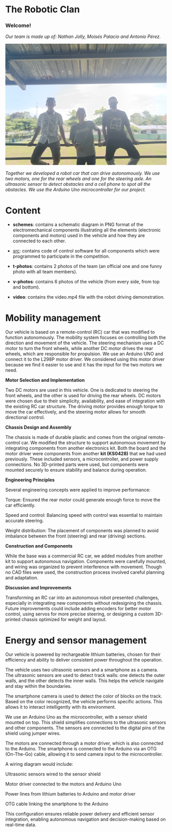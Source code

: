 The Robotic Clan
==
### Welcome! ###

*Our team is made up of: Nathan Jolly, Moisés Palacio and Antonio Pérez.*

![](https://github.com/TheRoboticClan/Autonomus-3.0/blob/main/t-photos/Photo%20Official.jpg)

*Together we developed a robot car that can drive autonomously. We use two motors, one for the rear wheels and one for the steering axle. An ultrasonic sensor to detect obstacles and a cell phone to spot all the obstacles. We use the Arduino Uno microcontroller for our project.*

Content
==
> 
- **schemes**: contains a schematic diagram in PNG format of the electromechanical components illustrating all the elements (electronic components and motors) used in the vehicle and how they are connected to each other.

- [src](src): contains code of control software for all components which were programmed to participate in the competition.

- **t-photos**: contains 2 photos of the team (an official one and one funny photo with all team members).

- **v-photos**: contains 6 photos of the vehicle (from every side, from top and bottom).

- **video**: contains the video.mp4 file with the robot driving demonstration.

Mobility management
==

Our vehicle is based on a remote-control (RC) car that was modified to function autonomously. The mobility system focuses on controlling both the direction and movement of the vehicle. The steering mechanism uses a DC motor to turn the front wheels, while another DC motor drives the rear wheels, which are responsible for propulsion. We use an Arduino UNO and connect it to the L298P motor driver. We considered using this motor driver because we find it easier to use and it has the input for the two motors we need.

**Motor Selection and Implementation**

Two DC motors are used in this vehicle. One is dedicated to steering the front wheels, and the other is used for driving the rear wheels. DC motors were chosen due to their simplicity, availability, and ease of integration with the existing RC car structure. The driving motor provides enough torque to move the car effectively, and the steering motor allows for smooth directional control.

**Chassis Design and Assembly**

The chassis is made of durable plastic and comes from the original remote-control car. We modified the structure to support autonomous movement by integrating components from another electronics kit. Both the board and the motor driver were components from another **kit (KS0428)** that we had used previously. These included sensors, a microcontroller, and power supply connections. No 3D-printed parts were used, but components were mounted securely to ensure stability and balance during operation.

**Engineering Principles**

Several engineering concepts were applied to improve performance:

Torque: Ensured the rear motor could generate enough force to move the car efficiently.

Speed and control: Balancing speed with control was essential to maintain accurate steering.

Weight distribution: The placement of components was planned to avoid imbalance between the front (steering) and rear (driving) sections.


**Construction and Components**

While the base was a commercial RC car, we added modules from another kit to support autonomous navigation. Components were carefully mounted, and wiring was organized to prevent interference with movement. Though no CAD files were used, the construction process involved careful planning and adaptation.

**Discussion and Improvements**

Transforming an RC car into an autonomous robot presented challenges, especially in integrating new components without redesigning the chassis. Future improvements could include adding encoders for better motor control, using servos for more precise steering, or designing a custom 3D-printed chassis optimized for weight and layout.


Energy and sensor management
==

Our vehicle is powered by rechargeable lithium batteries, chosen for their efficiency and ability to deliver consistent power throughout the operation.

The vehicle uses two ultrasonic sensors and a smartphone as a camera. The ultrasonic sensors are used to detect track walls: one detects the outer walls, and the other detects the inner walls. This helps the vehicle navigate and stay within the boundaries.

The smartphone camera is used to detect the color of blocks on the track. Based on the color recognized, the vehicle performs specific actions. This allows it to interact intelligently with its environment.

We use an Arduino Uno as the microcontroller, with a sensor shield mounted on top. This shield simplifies connections to the ultrasonic sensors and other components. The sensors are connected to the digital pins of the shield using jumper wires.

The motors are connected through a motor driver, which is also connected to the Arduino. The smartphone is connected to the Arduino via an OTG (On-The-Go) cable, allowing it to send camera input to the microcontroller.

A wiring diagram would include:

Ultrasonic sensors wired to the sensor shield

Motor driver connected to the motors and Arduino Uno

Power lines from lithium batteries to Arduino and motor driver

OTG cable linking the smartphone to the Arduino


This configuration ensures reliable power delivery and efficient sensor integration, enabling autonomous navigation and decision-making based on real-time data.